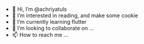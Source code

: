 - 👋 Hi, I’m @achriyatuls
- 👀 I’m interested in reading, and make some cookie
- 🌱 I’m currently learning flutter
- 💞️ I’m looking to collaborate on ...
- 📫 How to reach me ...

<!---
achriyatuls/achriyatuls is a ✨ special ✨ repository because its `README.md` (this file) appears on your GitHub profile.
You can click the Preview link to take a look at your changes.
--->
